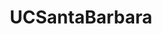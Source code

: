 ---
title: UCSantaBarbara
crosslinks:
- OldSchoolCool
- trackers
- TESOL
- al_irl
- MensRights
- LSD
- Economics
- MGTOW
- depression
- space
- unexpectedhogwarts
---